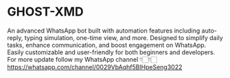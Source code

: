 # GHOST-XMD
 An advanced WhatsApp bot built with automation features including auto-reply, typing simulation, one-time view, and more. Designed to simplify daily tasks, enhance communication, and boost engagement on WhatsApp. Easily customizable and user-friendly for both beginners and developers. For more update follow my WhatsApp channel 👇🏻👇🏻
 https://whatsapp.com/channel/0029VbAqhf5BlHpeSeng3022
 
